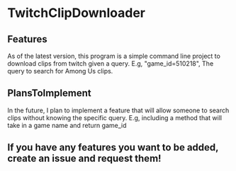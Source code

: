 # TwitchClipDownloader 

## Features
As of the latest version, this program is a simple command line project
to download clips from twitch given a query.
E.g, "game\_id=510218", The query to search for Among Us clips.

## PlansToImplement

In the future, I plan to implement a feature that will allow someone to search clips
without knowing the specific query.
E.g, including a method that will take in a game name and return game_id

## If you have any features you want to be added, create an issue and request them!
